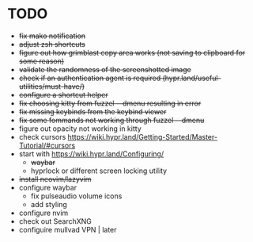 # TODO
- <s>fix mako notification</s>  
- <s>adjust zsh shortcuts</s>  
- <s>figure out how grimblast copy area works (not saving to clipboard for some reason)</s>  
- <s>validate the randomness of the screenshotted image</s>  
- <s>check if an authentication agent is required (hypr.land/useful-utilities/must-have/)</s>  
- <s>configure a shortcut helper</s>  
- <s>fix choosing kitty from fuzzel --dmenu resulting in error</s>
- <s>fix missing keybinds from the keybind viewer</s>
- <s>fix some fommands not working through fuzzel --dmenu</s>
- figure out opacity not working in kitty
- check cursors https://wiki.hypr.land/Getting-Started/Master-Tutorial/#cursors
- start with https://wiki.hypr.land/Configuring/
  - <s>waybar</s>
  - hyprlock or different screen locking utility
- <s>install neovim/lazyvim</s> 
- configure waybar
  - fix pulseaudio volume icons
  - add styling
- configure nvim
- check out SearchXNG
- configuire mullvad VPN 	| later  
